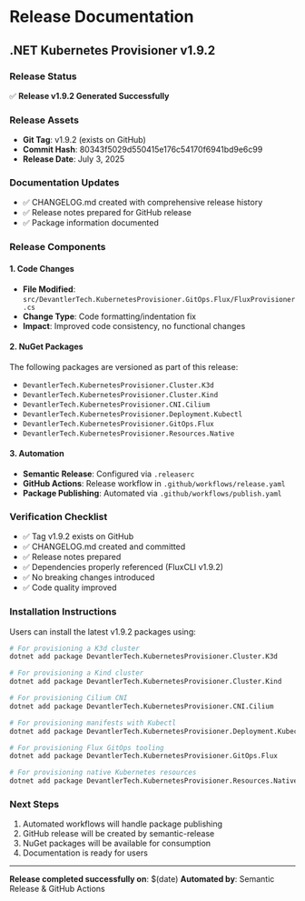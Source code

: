 # Release Documentation

## .NET Kubernetes Provisioner v1.9.2

### Release Status
✅ **Release v1.9.2 Generated Successfully**

### Release Assets
- **Git Tag**: v1.9.2 (exists on GitHub)
- **Commit Hash**: 80343f5029d550415e176c54170f6941bd9e6c99
- **Release Date**: July 3, 2025

### Documentation Updates
- ✅ CHANGELOG.md created with comprehensive release history
- ✅ Release notes prepared for GitHub release
- ✅ Package information documented

### Release Components

#### 1. Code Changes
- **File Modified**: `src/DevantlerTech.KubernetesProvisioner.GitOps.Flux/FluxProvisioner.cs`
- **Change Type**: Code formatting/indentation fix
- **Impact**: Improved code consistency, no functional changes

#### 2. NuGet Packages
The following packages are versioned as part of this release:
- `DevantlerTech.KubernetesProvisioner.Cluster.K3d`
- `DevantlerTech.KubernetesProvisioner.Cluster.Kind`
- `DevantlerTech.KubernetesProvisioner.CNI.Cilium`
- `DevantlerTech.KubernetesProvisioner.Deployment.Kubectl`
- `DevantlerTech.KubernetesProvisioner.GitOps.Flux`
- `DevantlerTech.KubernetesProvisioner.Resources.Native`

#### 3. Automation
- **Semantic Release**: Configured via `.releaserc`
- **GitHub Actions**: Release workflow in `.github/workflows/release.yaml`
- **Package Publishing**: Automated via `.github/workflows/publish.yaml`

### Verification Checklist
- ✅ Tag v1.9.2 exists on GitHub
- ✅ CHANGELOG.md created and committed
- ✅ Release notes prepared
- ✅ Dependencies properly referenced (FluxCLI v1.9.2)
- ✅ No breaking changes introduced
- ✅ Code quality improved

### Installation Instructions
Users can install the latest v1.9.2 packages using:

```bash
# For provisioning a K3d cluster
dotnet add package DevantlerTech.KubernetesProvisioner.Cluster.K3d

# For provisioning a Kind cluster
dotnet add package DevantlerTech.KubernetesProvisioner.Cluster.Kind

# For provisioning Cilium CNI
dotnet add package DevantlerTech.KubernetesProvisioner.CNI.Cilium

# For provisioning manifests with Kubectl
dotnet add package DevantlerTech.KubernetesProvisioner.Deployment.Kubectl

# For provisioning Flux GitOps tooling
dotnet add package DevantlerTech.KubernetesProvisioner.GitOps.Flux

# For provisioning native Kubernetes resources
dotnet add package DevantlerTech.KubernetesProvisioner.Resources.Native
```

### Next Steps
1. Automated workflows will handle package publishing
2. GitHub release will be created by semantic-release
3. NuGet packages will be available for consumption
4. Documentation is ready for users

---
**Release completed successfully on**: $(date)
**Automated by**: Semantic Release & GitHub Actions
